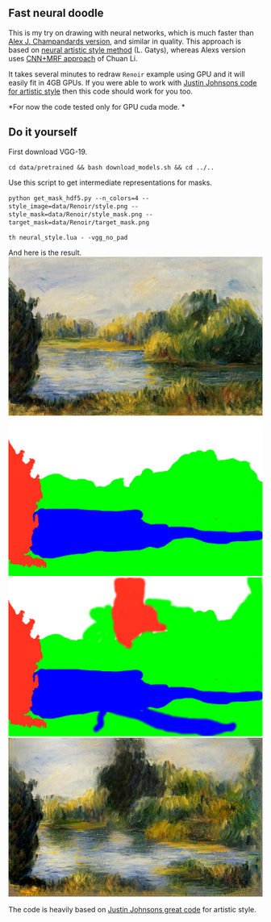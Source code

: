 ## Fast neural doodle

This is my try on drawing with neural networks, which is much faster than [Alex J. Champandards version](https://github.com/alexjc/neural-doodle), and similar in quality. This approach is based on [neural artistic style method](http://arxiv.org/abs/1508.06576) (L. Gatys), whereas Alexs version uses [CNN+MRF approach](http://arxiv.org/abs/1601.04589) of Chuan Li.

It takes several minutes to redraw `Renoir` example using GPU and it will easily fit in 4GB GPUs. If you were able to work with [Justin Johnsons code for artistic style](https://github.com/jcjohnson/neural-style) then this code should work for you too. 

*For now the code tested only for GPU cuda mode. *
## Do it yourself

First download VGG-19.
```
cd data/pretrained && bash download_models.sh && cd ../..
```

Use this script to get intermediate representations for masks. 
```
python get_mask_hdf5.py --n_colors=4 --style_image=data/Renoir/style.png --style_mask=data/Renoir/style_mask.png --target_mask=data/Renoir/target_mask.png
```

```
th neural_style.lua - -vgg_no_pad
```
And here is the result.
![original](data/Renoir/style.png)
![style_mask](data/Renoir/style_mask.png)
![target_mask](data/Renoir/target_mask.png)
![result](data/Renoir/result.png)


The code is heavily based on [Justin Johnsons great code](https://github.com/jcjohnson/neural-style) for artistic style.